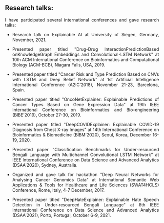 ## Research talks:
<p style='text-align: justify;'>I have participated several international conferences and gave research talks:</p>

- <p style='text-align: justify;'> Research talk on Explainable AI at University of Siegen, Germany, November, 2021.</p> 
- <p style='text-align: justify;'> Presented paper titled "Drug-Drug InteractionPredictionBased onKnowledgeGraph Embeddings and Convolutional-LSTM Network" at 10th ACM International Conference on Bioinformatics and Computational Biology (ACM-BCB), Niagara Falls, USA, 2019.</p> 
- <p style='text-align: justify;'> Presented paper titled "Cancer Risk and Type Prediction Based on CNVs with LSTM and Deep Belief Network" at 1st Artificial Intelligence International Conference (A2IC'2018), November 21-23, Barcelona, Spain.</p> 
- <p style='text-align: justify;'> Presented paper titled "OncoNetExplainer: Explainable Predictions of Cancer Types Based on Gene Expression Data" at 19th IEEE International Conference on  Bioinformatics and Bio-engineering (BIBE'2019), October 27-30, 2019.</p> 
- <p style='text-align: justify;'> Presented paper titled "DeepCOVIDExplainer: Explainable COVID-19 Diagnosis from Chest X-ray Images" at 14th International Conference on Bioinformatics & Biomedicine (BIBM'2020), Seoul, Korea, December 16-19, 2020.</p> 
- <p style='text-align: justify;'> Presented paper "Classification Benchmarks for Under-resourced Bengali Language with Multichannel Convolutional LSTM Network” at IEEE International Conference on Data Science and Advanced Analytics (DSAA'2020), Sydney, Australia.</p> 
- <p style='text-align: justify;'> Organized and gave talk for hackathon "Deep Neural Networks for Analysing Cancer Genomics Data" at International Semantic Web Applications & Tools for Healthcare and Life Sciences (SWAT4HCLS) Conference, Rome, Italy, 4-7 December, 2017.</p> 
- <p style='text-align: justify;'> Presented paper titled "DeepHateExplainer: Explainable Hate Speech Detection in Under-resourced Bengali Language" at 8th IEEE International Conference on Data Science and Advanced Analytics (DSAA'2021), Porto, Portugal, October 6-9, 2021.</p> 
